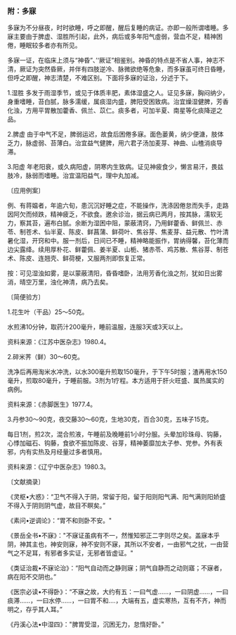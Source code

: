 ### 附：多寐

多寐为不分昼夜，时时欲睡，呼之即醒，醒后复睡的病证。亦即一般所谓嗜睡。多寐主要由于脾虚、湿胜所引起，此外，病后或多年阳气虛弱，营血不足，精神困倦，睡眠较多者亦有所见。

多寐一证，在临床上须与“神昏”、’‘厥证”相鉴别。神昏的特点是不省人事，神志不清，厥证为突然昏厥，并伴有四肢逆冷、脉微欲绝等危象，而多寐虽可终日昏睡，但呼之即醒，神志清楚，不难区别。下面将多寐的证治，分述于下。

1.湿胜	多发于雨湿季节，或见于体质丰肥，素体湿盛之人。证见多寐，胸闷纳少，身重嗜睡，苔白腻，脉多濡缓，属痰湿内盛，脾阳受困致病。治宜燥湿健脾，芳香化浊，方用平胃散加藿香、佩兰、苡仁。痰多者，可加半夏、南星等化痰降逆之品。

2.脾虚	由于中气不足，脾弱运迟，故食后困倦多寐。面色蒌黄，纳少便溏，肢体乏力，脉虚弱、苔薄白。治宜益气健脾，用六君子汤加麦芽、神曲、山楂消痰导滞。

3.阳虚	年老阳衰，或久病阳虚，阴寒内生致病。证见神疲食少，懒言易汗，畏兹肢冷，脉弱而嗜睡。治宜温阳益气，理中丸加减。

〔应用例案〕

例、有蒋媪者，年逾六旬，患沉沉好睡之症，不能操作，洗涤因倦怠而失手，走路因阿欠而倾跌，精神疲乏，不欲食。邀余诊治，据云病已两月，按其脉，濡软无力，察其苔，遍布白腻。余断为湿困中阻，蒙蔽清窍，乃用鲜藿香、鲜佩兰、赤苓、制苍术、仙半夏、陈皮、鲜菖蒲、鲜荷叶、焦谷芽、焦麦芽、益元散、竹叶清暑化湿，开窍和中。服一剂后，日间已不睡，精神略能振作，胃纳得馨，苔化薄而边尖露绛。续用厚朴花、鲜藿佩、姜半夏、山栀、猪赤苓、鸡苏散、焦谷芽、制苍术、陈皮、连翘壳、鲜荷梗，又服两剂即恢复正常。

按：可见湿浊如雾，是以蒙蔽清阳，昏昏嗜卧，法用芳香化浊之剂，犹如日出雾消，晴空万里，浊化神清，病乃去矣。

〔简便验方〕

1.花生叶（干品）25〜50克。

水煎沸10分钟，取药汁200毫升，睡前温服，连服3天或3天以上。

资料来源：《江苏中医杂志》1980.4。

2.碎米荠（鲜）30〜60克。

洗净后再用淘米水冲洗，以水300毫升煎取150毫升，于下午5时服；渣再用水150毫升，煎取80毫升，于睡前服。3剂为1疗程。本方适用于肝火旺盛、属热属实的病例。

资料来源：《赤脚医生》1977.4。

3.丹参30〜90克，夜交藤30〜60克，生地30克，百合30克，五味子15克。

每日1剂，煎2次，混合煎液，午睡前及晚睡前1小时分服。头晕加珍珠母、钩藤，心悸加磁石、钩藤，食欲不振加陈皮、谷芽，精神萎靡加太子参、党参。外有表邪，内有实热及月经量过多者慎用。

资料来源：《辽宁中医杂志》1980.3。

〔文献摘录〕

《灵枢•大惑》：“卫气不得入于阴，常留于阳，留于阳则阳气满、阳气满则阳娇盛不得入于阴则阴气虚，故目不瞑矣。”

《素问•逆调论》：“胃不和则卧不安。"

《景岳全书•不寐》："不寐证虽病有不一，然惟知邪正二字则尽之矣。盖寐本乎阴，神其主也，神安则寐，神不安则不寐，其所以不安者，一由邪气之扰，一由营气之不足耳，有邪者多实证，无邪者皆虚证。"

《类证治裁•不寐论治》：“阳气自动而之静则寐；阴气自静而之动则寤；不寐者，病在阳不交阴也。”

《医宗必读•不得卧》：“不寐之故，大约有五：一曰气虚……，一曰阴虚……，一曰痰滞……，一曰水停……，一曰胃不和....，大端有五，虚实寒热，互有不齐，神而明之，存乎其人耳。”

《丹溪心法•中湿四》："脾胃受湿，沉困无力，怠惰好卧。”
